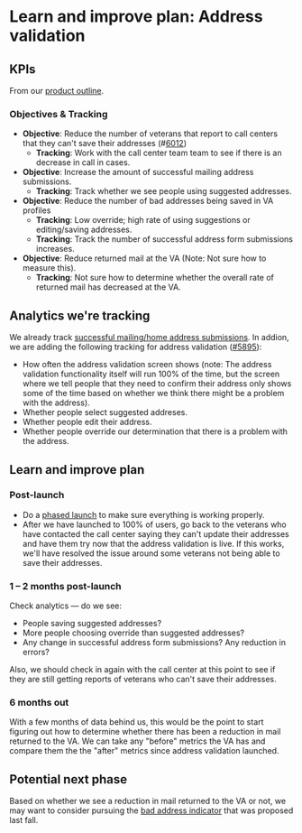 # Learn and improve plan: Address validation

## KPIs

From our [product outline](https://github.com/department-of-veterans-affairs/va.gov-team/blob/master/products/identity-personalization/change-address/address-validation/product-outline.md#kpis).

### Objectives & Tracking
- **Objective**: Reduce the number of veterans that report to call centers that they can't save their addresses (#[6012](https://github.com/department-of-veterans-affairs/va.gov-team/issues/6012))
  - **Tracking**: Work with the call center team team to see if there is an decrease in call in cases.
- **Objective**: Increase the amount of successful mailing address submissions.
  - **Tracking**: Track whether we see people using suggested addresses.
- **Objective**: Reduce the number of bad addresses being saved in VA profiles
  - **Tracking**: Low override; high rate of using suggestions or editing/saving addresses.
  - **Tracking**: Track the number of successful address form submissions increases.
- **Objective**: Reduce returned mail at the VA (Note: Not sure how to measure this).
  - **Tracking**: Not sure how to determine whether the overall rate of returned mail has decreased at the VA.

## Analytics we're tracking

We already track [successful mailing/home address submissions](https://analytics.google.com/analytics/web/#/report/content-event-events/a50123418w177519031p176188361/explorer-segmentExplorer.segmentId=analytics.eventAction&explorer-table.plotKeys=%5B%5D&explorer-table.rowStart=0&explorer-table.rowCount=25&_r.drilldown=analytics.eventLabel:profile-transaction/). In addion, we are adding the following tracking for address validation ([#5895](https://github.com/department-of-veterans-affairs/va.gov-team/issues/5895)):

- How often the address validation screen shows (note: The address validation functionality itself will run 100% of the time, but the screen where we tell people that they need to confirm their address only shows some of the time based on whether we think there might be a problem with the address).
- Whether people select suggested addreses.
- Whether people edit their address.
- Whether people override our determination that there is a problem with the address.

## Learn and improve plan

### Post-launch

- Do a [phased launch](https://github.com/department-of-veterans-affairs/va.gov-team/blob/master/products/identity-personalization/change-address/address-validation/release-plan.md) to make sure everything is working properly.
- After we have launched to 100% of users, go back to the veterans who have contacted the call center saying they can't update their addresses and have them try now that the address validation is live. If this works, we'll have resolved the issue around some veterans not being able to save their addresses.

### 1 – 2 months post-launch

Check analytics — do we see:

- People saving suggested addresses?
- More people choosing override than suggested addresses?
- Any change in successful address form submissions? Any reduction in errors?

Also, we should check in again with the call center at this point to see if they are still getting reports of veterans who can't save their addresses.

### 6 months out

With a few months of data behind us, this would be the point to start figuring out how to determine whether there has been a reduction in mail returned to the VA. We can take any "before" metrics the VA has and compare them the the "after" metrics since address validation launched.

## Potential next phase

Based on whether we see a reduction in mail returned to the VA or not, we may want to consider pursuing the [bad address indicator](https://github.com/department-of-veterans-affairs/va.gov-team/blob/master/products/identity-personalization/change-address/bad-address-indicator/product-outline.md) that was proposed last fall.
